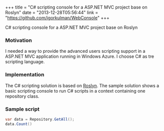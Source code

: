 +++
title = "C# scripting console for a ASP.NET MVC project base on Roslyn"
date = "2013-12-28T05:56:44"
link = "https://github.com/igorkulman/WebConsole"
+++

C# scripting console for a ASP.NET MVC project base on Roslyn

### Motivation

I needed a way to provide the advanced users scripting support in a ASP.NET MVC application running in Windows Azure. I choose C# as tre scripting language.

### Implementation

The C# scripting solution is based on [Roslyn](http://msdn.microsoft.com/en-us/vstudio/roslyn.aspx). The sample solution shows a basic scripting console to run C# scripts in a context containing one repository class.

### Sample script

```csharp
var data = Repository.GetAll();      
data.Count()    
```

<!--more-->